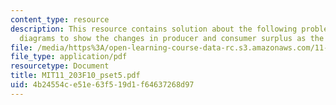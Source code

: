 ```yaml
---
content_type: resource
description: This resource contains solution about the following problem, use appropriate
  diagrams to show the changes in producer and consumer surplus as the situation evolves.
file: /media/https%3A/open-learning-course-data-rc.s3.amazonaws.com/11-203-microeconomics-fall-2010/4b24554ce51e63f519d1f64637268d97_MIT11_203F10_pset5.pdf
file_type: application/pdf
resourcetype: Document
title: MIT11_203F10_pset5.pdf
uid: 4b24554c-e51e-63f5-19d1-f64637268d97
---
```

